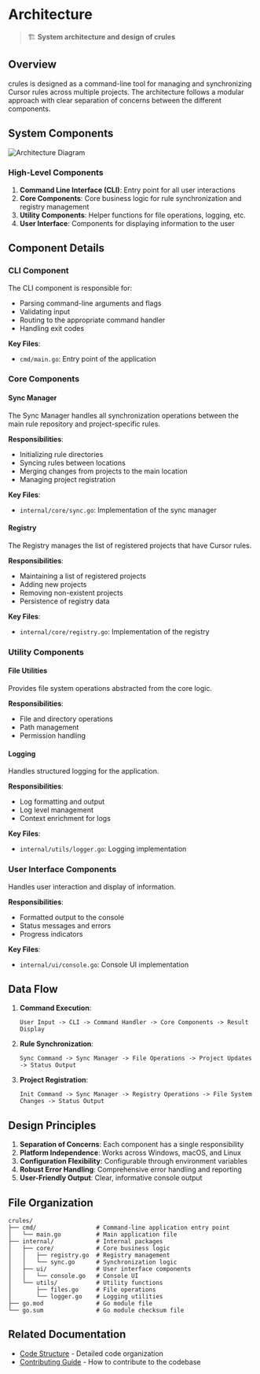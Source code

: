 # Architecture

> 🏗️ **System architecture and design of crules**

## Overview

crules is designed as a command-line tool for managing and synchronizing Cursor rules across multiple projects. The architecture follows a modular approach with clear separation of concerns between the different components.

## System Components

![Architecture Diagram](../assets/architecture-diagram.png)

### High-Level Components

1. **Command Line Interface (CLI)**: Entry point for all user interactions
2. **Core Components**: Core business logic for rule synchronization and registry management
3. **Utility Components**: Helper functions for file operations, logging, etc.
4. **User Interface**: Components for displaying information to the user

## Component Details

### CLI Component

The CLI component is responsible for:
- Parsing command-line arguments and flags
- Validating input
- Routing to the appropriate command handler
- Handling exit codes

**Key Files**: 
- `cmd/main.go`: Entry point of the application

### Core Components

#### Sync Manager

The Sync Manager handles all synchronization operations between the main rule repository and project-specific rules.

**Responsibilities**:
- Initializing rule directories
- Syncing rules between locations
- Merging changes from projects to the main location
- Managing project registration

**Key Files**:
- `internal/core/sync.go`: Implementation of the sync manager

#### Registry

The Registry manages the list of registered projects that have Cursor rules.

**Responsibilities**:
- Maintaining a list of registered projects
- Adding new projects
- Removing non-existent projects
- Persistence of registry data

**Key Files**:
- `internal/core/registry.go`: Implementation of the registry

### Utility Components

#### File Utilities

Provides file system operations abstracted from the core logic.

**Responsibilities**:
- File and directory operations
- Path management
- Permission handling

#### Logging

Handles structured logging for the application.

**Responsibilities**:
- Log formatting and output
- Log level management
- Context enrichment for logs

**Key Files**:
- `internal/utils/logger.go`: Logging implementation

### User Interface Components

Handles user interaction and display of information.

**Responsibilities**:
- Formatted output to the console
- Status messages and errors
- Progress indicators

**Key Files**:
- `internal/ui/console.go`: Console UI implementation

## Data Flow

1. **Command Execution**:
   ```
   User Input -> CLI -> Command Handler -> Core Components -> Result Display
   ```

2. **Rule Synchronization**:
   ```
   Sync Command -> Sync Manager -> File Operations -> Project Updates -> Status Output
   ```

3. **Project Registration**:
   ```
   Init Command -> Sync Manager -> Registry Operations -> File System Changes -> Status Output
   ```

## Design Principles

1. **Separation of Concerns**: Each component has a single responsibility
2. **Platform Independence**: Works across Windows, macOS, and Linux
3. **Configuration Flexibility**: Configurable through environment variables
4. **Robust Error Handling**: Comprehensive error handling and reporting
5. **User-Friendly Output**: Clear, informative console output

## File Organization

```
crules/
├── cmd/                 # Command-line application entry point
│   └── main.go          # Main application file
├── internal/            # Internal packages
│   ├── core/            # Core business logic
│   │   ├── registry.go  # Registry management
│   │   └── sync.go      # Synchronization logic
│   ├── ui/              # User interface components
│   │   └── console.go   # Console UI
│   └── utils/           # Utility functions
│       ├── files.go     # File operations
│       └── logger.go    # Logging utilities
├── go.mod               # Go module file
└── go.sum               # Go module checksum file
```

## Related Documentation

- [Code Structure](code-structure.md) - Detailed code organization
- [Contributing Guide](contributing.md) - How to contribute to the codebase
